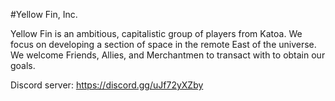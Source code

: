 #Yellow Fin, Inc.

Yellow Fin is an ambitious, capitalistic group of players from Katoa. We focus on developing a section of space in the remote East of the universe. We welcome Friends, Allies, and Merchantmen to transact with to obtain our goals.

Discord server: https://discord.gg/uJf72yXZby
